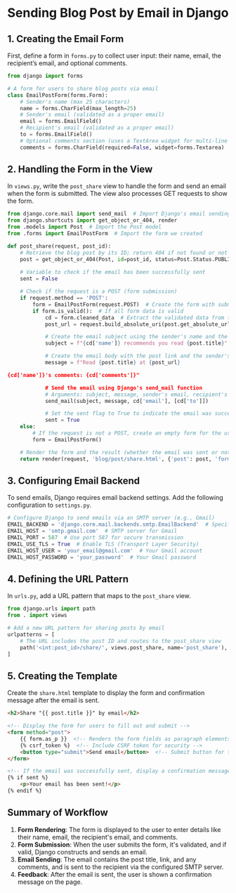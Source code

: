 
# Sending Blog Post by Email in Django

## 1. Creating the Email Form

First, define a form in `forms.py` to collect user input: their name, email, the recipient’s email, and optional comments.

```python
from django import forms

# A form for users to share blog posts via email
class EmailPostForm(forms.Form):
    # Sender's name (max 25 characters)
    name = forms.CharField(max_length=25)
    # Sender's email (validated as a proper email)
    email = forms.EmailField()
    # Recipient's email (validated as a proper email)
    to = forms.EmailField()
    # Optional comments section (uses a TextArea widget for multi-line input)
    comments = forms.CharField(required=False, widget=forms.Textarea)
```

## 2. Handling the Form in the View

In `views.py`, write the `post_share` view to handle the form and send an email when the form is submitted. The view also processes GET requests to show the form.

```python
from django.core.mail import send_mail  # Import Django's email sending function
from django.shortcuts import get_object_or_404, render
from .models import Post  # Import the Post model
from .forms import EmailPostForm  # Import the form we created

def post_share(request, post_id):
    # Retrieve the blog post by its ID; return 404 if not found or not published
    post = get_object_or_404(Post, id=post_id, status=Post.Status.PUBLISHED)
    
    # Variable to check if the email has been successfully sent
    sent = False

    # Check if the request is a POST (form submission)
    if request.method == 'POST':
        form = EmailPostForm(request.POST)  # Create the form with submitted data
        if form.is_valid():  # If all form data is valid
            cd = form.cleaned_data  # Extract the validated data from the form
            post_url = request.build_absolute_uri(post.get_absolute_url())  # Build the full URL for the post

            # Create the email subject using the sender's name and the post title
            subject = f"{cd['name']} recommends you read {post.title}"

            # Create the email body with the post link and the sender's comments (if any)
            message = f"Read {post.title} at {post_url}

{cd['name']}'s comments: {cd['comments']}"

            # Send the email using Django's send_mail function
            # Arguments: subject, message, sender's email, recipient's email
            send_mail(subject, message, cd['email'], [cd['to']])

            # Set the sent flag to True to indicate the email was successfully sent
            sent = True
    else:
        # If the request is not a POST, create an empty form for the user to fill
        form = EmailPostForm()

    # Render the form and the result (whether the email was sent or not)
    return render(request, 'blog/post/share.html', {'post': post, 'form': form, 'sent': sent})
```

## 3. Configuring Email Backend

To send emails, Django requires email backend settings. Add the following configuration to `settings.py`.

```python
# Configure Django to send emails via an SMTP server (e.g., Gmail)
EMAIL_BACKEND = 'django.core.mail.backends.smtp.EmailBackend'  # Specify the email backend
EMAIL_HOST = 'smtp.gmail.com'  # SMTP server for Gmail
EMAIL_PORT = 587  # Use port 587 for secure transmission
EMAIL_USE_TLS = True  # Enable TLS (Transport Layer Security)
EMAIL_HOST_USER = 'your_email@gmail.com'  # Your Gmail account
EMAIL_HOST_PASSWORD = 'your_password'  # Your Gmail password
```

## 4. Defining the URL Pattern

In `urls.py`, add a URL pattern that maps to the `post_share` view.

```python
from django.urls import path
from . import views

# Add a new URL pattern for sharing posts by email
urlpatterns = [
    # The URL includes the post ID and routes to the post_share view
    path('<int:post_id>/share/', views.post_share, name='post_share'),
]
```

## 5. Creating the Template

Create the `share.html` template to display the form and confirmation message after the email is sent.

```html
<h2>Share "{{ post.title }}" by email</h2>

<!-- Display the form for users to fill out and submit -->
<form method="post">
    {{ form.as_p }}  <!-- Renders the form fields as paragraph elements -->
    {% csrf_token %}  <!-- Include CSRF token for security -->
    <button type="submit">Send email</button>  <!-- Submit button for the form -->
</form>

<!-- If the email was successfully sent, display a confirmation message -->
{% if sent %}
    <p>Your email has been sent!</p>
{% endif %}
```

## Summary of Workflow

1. **Form Rendering**: The form is displayed to the user to enter details like their name, email, the recipient's email, and comments.
2. **Form Submission**: When the user submits the form, it's validated, and if valid, Django constructs and sends an email.
3. **Email Sending**: The email contains the post title, link, and any comments, and is sent to the recipient via the configured SMTP server.
4. **Feedback**: After the email is sent, the user is shown a confirmation message on the page.
